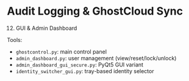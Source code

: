 # Audit Logging & GhostCloud Sync

12. GUI & Admin Dashboard

Tools:
- `ghostcontrol.py`: main control panel
- `admin_dashboard.py`: user management (view/reset/lock/unlock)
- `admin_dashboard_gui_secure.py`: PyQt5 GUI variant
- `identity_switcher_gui.py`: tray-based identity selector